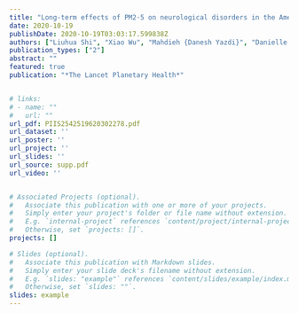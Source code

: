 ```yaml
---
title: "Long-term effects of PM2·5 on neurological disorders in the American Medicare population: a longitudinal cohort study"
date: 2020-10-19
publishDate: 2020-10-19T03:03:17.599838Z
authors: ["Liuhua Shi", "Xiao Wu", "Mahdieh {Danesh Yazdi}", "Danielle Braun", "Yara {Abu Awad}", "Yaguang Wei", "Pengfei Liu", "Qian Di", "Yun Wang", "Joel Schwartz", "Francesca Dominici", "Marianthi-Anna Kioumourtzoglou", "Antonella Zanobetti"]
publication_types: ["2"]
abstract: ""
featured: true
publication: "*The Lancet Planetary Health*"


# links:
# - name: ""
#   url: ""
url_pdf: PIIS2542519620302278.pdf
url_dataset: ''
url_poster: ''
url_project: ''
url_slides: ''
url_source: supp.pdf
url_video: ''


# Associated Projects (optional).
#   Associate this publication with one or more of your projects.
#   Simply enter your project's folder or file name without extension.
#   E.g. `internal-project` references `content/project/internal-project/index.md`.
#   Otherwise, set `projects: []`.
projects: []

# Slides (optional).
#   Associate this publication with Markdown slides.
#   Simply enter your slide deck's filename without extension.
#   E.g. `slides: "example"` references `content/slides/example/index.md`.
#   Otherwise, set `slides: ""`.
slides: example
---
```

